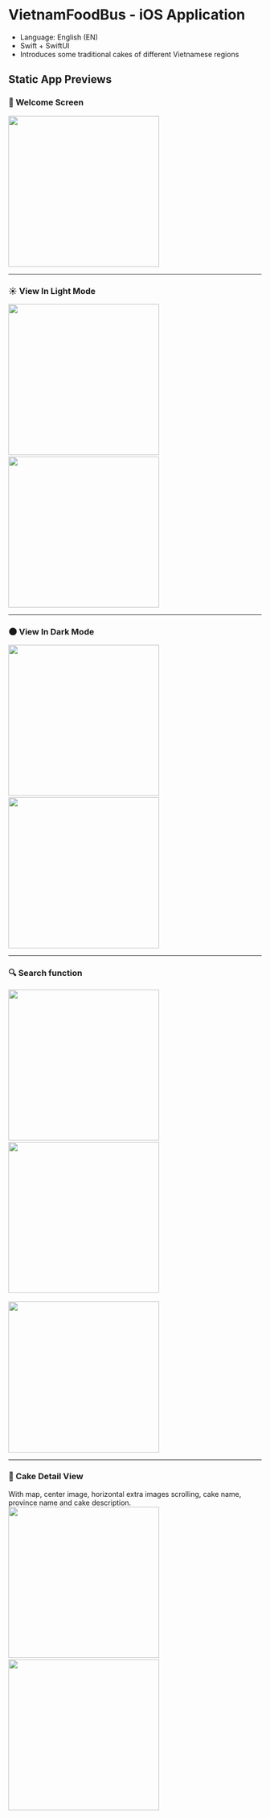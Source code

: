 # VietnamFoodBus - iOS Application

- Language: English (EN)
- Swift + SwiftUI
- Introduces some traditional cakes of different Vietnamese regions

## Static App Previews
### 👋 Welcome Screen
<kbd>
  <img src="https://github.com/snowman72/VietnamFoodBus/assets/116778424/5f18ac74-e0cb-4232-8002-7be04bb01420" width= "300" />
</kbd>
<hr>

### ☀️ View In Light Mode
<kbd>
  <img src="https://github.com/snowman72/VietnamFoodBus/assets/116778424/e4fad699-dbf8-496c-b854-710d7b0714bd" width= "300" />
</kbd>
&nbsp;&nbsp;&nbsp;&nbsp;&nbsp;&nbsp;&nbsp;&nbsp;&nbsp;&nbsp;&nbsp;&nbsp;&nbsp;
<kbd>
  <img src="https://github.com/snowman72/VietnamFoodBus/assets/116778424/18805beb-f1dc-43c9-aa5c-0f48bbae65a4" width= "300" />
</kbd>
<hr>

### 🌑 View In Dark Mode
<kbd>
  <img src="https://github.com/snowman72/VietnamFoodBus/assets/116778424/ef3d8450-930d-4059-92c8-e4066e95a639" width= "300" />
</kbd>
&nbsp;&nbsp;&nbsp;&nbsp;&nbsp;&nbsp;&nbsp;&nbsp;&nbsp;&nbsp;&nbsp;&nbsp;&nbsp;
<kbd>
  <img src="https://github.com/snowman72/VietnamFoodBus/assets/116778424/f1c8f06a-3149-4028-b799-7c13dc73fe39" width= "300" />
</kbd>
<hr>

### 🔍 Search function
<kbd>
  <img src="https://github.com/snowman72/VietnamFoodBus/assets/116778424/019180ed-4f56-4334-a48f-7e9cea97acd1" width= "300" />
</kbd>
&nbsp;&nbsp;&nbsp;&nbsp;&nbsp;&nbsp;&nbsp;&nbsp;&nbsp;&nbsp;&nbsp;&nbsp;&nbsp;
<kbd>
  <img src="https://github.com/snowman72/VietnamFoodBus/assets/116778424/c83c33f4-2055-496c-92d6-7600b7110592" width= "300" />
</kbd>
<br /><br />
<kbd>
  <img src="https://github.com/snowman72/VietnamFoodBus/assets/116778424/fec1eb3a-c650-4e62-b5f9-b1a81b9ff96e" width= "300" />
</kbd>
<hr>

### 🍰 Cake Detail View
With map, center image, horizontal extra images scrolling, cake name, province name and cake description.
<kbd>
<img src="https://github.com/snowman72/VietnamFoodBus/assets/116778424/7998eec8-11b3-4bc7-9d6b-a3ae58a12f54" width= "300" />
</kbd>
&nbsp;&nbsp;&nbsp;&nbsp;&nbsp;&nbsp;&nbsp;&nbsp;&nbsp;&nbsp;&nbsp;&nbsp;&nbsp;
<kbd>
<img src="https://github.com/snowman72/VietnamFoodBus/assets/116778424/96899f81-e21b-4b40-9f98-0dc7bee3dec4" width= "300" />
</kbd>

